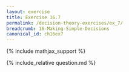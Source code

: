 ```yaml
---
layout: exercise
title: Exercise 16.7
permalink: /decision-theory-exercises/ex_7/
breadcrumb: 16-Making-Simple-Decisions
canonical_id: ch16ex7
---
```


{% include mathjax_support %}
<div id="hiddden">{% include_relative question.md %}</div>